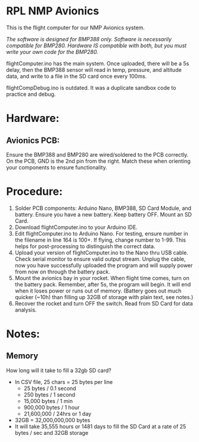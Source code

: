 # RPL NMP Avionics

This is the flight computer for our NMP Avionics system. 

*The software is designed for BMP388 only. Software is necessarily compatible for BMP280. Hardware IS compatible with both, but you must write your own code for the BMP280.*

flightComputer.ino has the main system. Once uploaded, there will be a 5s delay, then the BMP388 sensor will read in temp, pressure, and altitude data, and write to a file in the SD card once every 100ms.

flightCompDebug.ino is outdated. It was a duplicate sandbox code to practice and debug. 

# Hardware:
## Avionics PCB:
Ensure the BMP388 and BMP280 are wired/soldered to the PCB correctly. 
On the PCB, GND is the 2nd pin from the right. Match these when orienting your components to ensure functionality.

# Procedure:
1. Solder PCB components: Arduino Nano, BMP388, SD Card Module, and battery. Ensure you have a new battery. Keep battery OFF. Mount an SD Card.
2. Download flightComputer.ino to your Arduino IDE.
3. Edit flightComputer.ino to Arduino Nano. For testing, ensure number in the filename in line 164 is 100+. If flying, change number to 1-99. This helps for post-processing to distinguish the correct data.
4. Upload your version of flightComputer.ino to the Nano thru USB cable. Check serial monitor to ensure valid output stream. Unplug the cable, now you have successfully uploaded the program and will supply power from now on through the battery pack.
5. Mount the avionics bay in your rocket. When flight time comes, turn on the battery pack. Remember, after 5s, the program will begin. It will end when it loses power or runs out of memory. (Battery goes out much quicker (~10h) than filling up 32GB of storage with plain text, see notes.)
6. Recover the rocket and turn OFF the switch. Read from SD Card for data analysis.


# Notes:
## Memory
How long will it take to fill a 32gb SD card?
- In CSV file, 25 chars = 25 bytes per line
	- 25 bytes / 0.1 second
	- 250 bytes / 1 second
	- 15,000 bytes / 1 min
	- 900,000 bytes / 1 hour
	- 21,600,000 / 24hrs or 1 day
- 32GB = 32,000,000,000 bytes
- It will take 35,555 hours or 1481 days to fill the SD Card at a rate of 25 bytes / sec and 32GB storage
